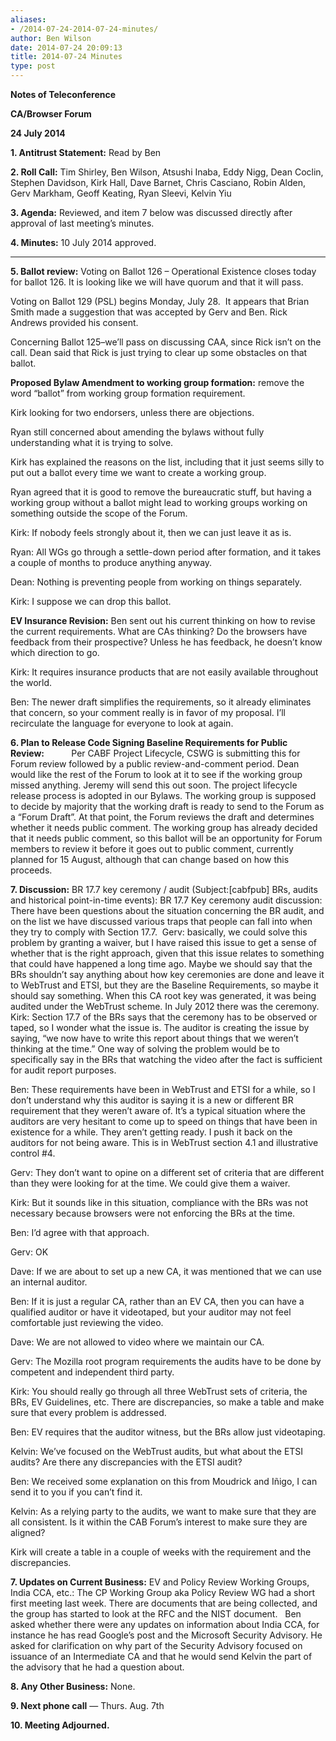 ```yaml
---
aliases:
- /2014-07-24-2014-07-24-minutes/
author: Ben Wilson
date: 2014-07-24 20:09:13
title: 2014-07-24 Minutes
type: post
---
```


**Notes of Teleconference**

**CA/Browser Forum**

**24 July 2014**

**1. Antitrust Statement:** Read by Ben

**2. Roll Call:** Tim Shirley, Ben Wilson, Atsushi Inaba, Eddy Nigg, Dean Coclin, Stephen Davidson, Kirk Hall, Dave Barnet, Chris Casciano, Robin Alden, Gerv Markham, Geoff Keating, Ryan Sleevi, Kelvin Yiu

**3. Agenda:** Reviewed, and item 7 below was discussed directly after approval of last meeting’s minutes.

**4. Minutes:** 10 July 2014 approved.

****

**5. Ballot review:** Voting on Ballot 126 – Operational Existence closes today for ballot 126. It is looking like we will have quorum and that it will pass.

Voting on Ballot 129 (PSL) begins Monday, July 28.  It appears that Brian Smith made a suggestion that was accepted by Gerv and Ben. Rick Andrews provided his consent.

Concerning Ballot 125–we’ll pass on discussing CAA, since Rick isn’t on the call. Dean said that Rick is just trying to clear up some obstacles on that ballot.

**Proposed Bylaw Amendment to working group formation:** remove the word “ballot” from working group formation requirement.

Kirk looking for two endorsers, unless there are objections.

Ryan still concerned about amending the bylaws without fully understanding what it is trying to solve.

Kirk has explained the reasons on the list, including that it just seems silly to put out a ballot every time we want to create a working group.

Ryan agreed that it is good to remove the bureaucratic stuff, but having a working group without a ballot might lead to working groups working on something outside the scope of the Forum.

Kirk: If nobody feels strongly about it, then we can just leave it as is.

Ryan: All WGs go through a settle-down period after formation, and it takes a couple of months to produce anything anyway.

Dean: Nothing is preventing people from working on things separately.

Kirk: I suppose we can drop this ballot.

**EV Insurance Revision:** Ben sent out his current thinking on how to revise the current requirements. What are CAs thinking? Do the browsers have feedback from their prospective? Unless he has feedback, he doesn’t know which direction to go.

Kirk: It requires insurance products that are not easily available throughout the world.

Ben: The newer draft simplifies the requirements, so it already eliminates that concern, so your comment really is in favor of my proposal. I’ll recirculate the language for everyone to look at again.

**6. Plan to Release Code Signing Baseline Requirements for Public Review:**           Per CABF Project Lifecycle, CSWG is submitting this for Forum review followed by a public review-and-comment period. Dean would like the rest of the Forum to look at it to see if the working group missed anything. Jeremy will send this out soon. The project lifecycle release process is adopted in our Bylaws. The working group is supposed to decide by majority that the working draft is ready to send to the Forum as a “Forum Draft”. At that point, the Forum reviews the draft and determines whether it needs public comment. The working group has already decided that it needs public comment, so this ballot will be an opportunity for Forum members to review it before it goes out to public comment, currently planned for 15 August, although that can change based on how this proceeds.

**7. Discussion:** BR 17.7 key ceremony / audit (Subject:\[cabfpub\] BRs, audits and historical point-in-time events): BR 17.7 Key ceremony audit discussion:  There have been questions about the situation concerning the BR audit, and on the list we have discussed various traps that people can fall into when they try to comply with Section 17.7.  Gerv: basically, we could solve this problem by granting a waiver, but I have raised this issue to get a sense of whether that is the right approach, given that this issue relates to something that could have happened a long time ago. Maybe we should say that the BRs shouldn’t say anything about how key ceremonies are done and leave it to WebTrust and ETSI, but they are the Baseline Requirements, so maybe it should say something. When this CA root key was generated, it was being audited under the WebTrust scheme. In July 2012 there was the ceremony. Kirk: Section 17.7 of the BRs says that the ceremony has to be observed or taped, so I wonder what the issue is. The auditor is creating the issue by saying, “we now have to write this report about things that we weren’t thinking at the time.” One way of solving the problem would be to specifically say in the BRs that watching the video after the fact is sufficient for audit report purposes.

Ben: These requirements have been in WebTrust and ETSI for a while, so I don’t understand why this auditor is saying it is a new or different BR requirement that they weren’t aware of. It’s a typical situation where the auditors are very hesitant to come up to speed on things that have been in existence for a while. They aren’t getting ready. I push it back on the auditors for not being aware. This is in WebTrust section 4.1 and illustrative control #4.

Gerv: They don’t want to opine on a different set of criteria that are different than they were looking for at the time. We could give them a waiver.

Kirk: But it sounds like in this situation, compliance with the BRs was not necessary because browsers were not enforcing the BRs at the time.

Ben: I’d agree with that approach.

Gerv: OK

Dave: If we are about to set up a new CA, it was mentioned that we can use an internal auditor.

Ben: If it is just a regular CA, rather than an EV CA, then you can have a qualified auditor or have it videotaped, but your auditor may not feel comfortable just reviewing the video.

Dave: We are not allowed to video where we maintain our CA.

Gerv: The Mozilla root program requirements the audits have to be done by competent and independent third party.

Kirk: You should really go through all three WebTrust sets of criteria, the BRs, EV Guidelines, etc. There are discrepancies, so make a table and make sure that every problem is addressed.

Ben: EV requires that the auditor witness, but the BRs allow just videotaping.

Kelvin: We’ve focused on the WebTrust audits, but what about the ETSI audits? Are there any discrepancies with the ETSI audit?

Ben: We received some explanation on this from Moudrick and Iñigo, I can send it to you if you can’t find it.

Kelvin: As a relying party to the audits, we want to make sure that they are all consistent. Is it within the CAB Forum’s interest to make sure they are aligned?

Kirk will create a table in a couple of weeks with the requirement and the discrepancies.

**7. Updates on Current Business:** EV and Policy Review Working Groups, India CCA, etc.: The CP Working Group aka Policy Review WG had a short first meeting last week. There are documents that are being collected, and the group has started to look at the RFC and the NIST document.   Ben asked whether there were any updates on information about India CCA, for instance he has read Google’s post and the Microsoft Security Advisory. He asked for clarification on why part of the Security Advisory focused on issuance of an Intermediate CA and that he would send Kelvin the part of the advisory that he had a question about.

**8. Any Other Business:** None.

**9. Next phone call** — Thurs. Aug. 7th

**10. Meeting Adjourned.**